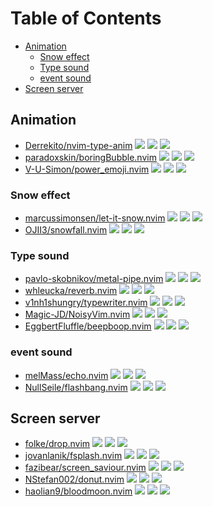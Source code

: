 # Table of Contents

<!-- toc -->

- [Animation](#animation)
  * [Snow effect](#snow-effect)
  * [Type sound](#type-sound)
  * [event sound](#event-sound)
- [Screen server](#screen-server)

<!-- tocstop -->

## Animation

- [Derrekito/nvim-type-anim](https://github.com/Derrekito/nvim-type-anim) ![](https://img.shields.io/github/stars/Derrekito/nvim-type-anim) ![](https://img.shields.io/github/last-commit/Derrekito/nvim-type-anim) ![](https://img.shields.io/github/commit-activity/y/Derrekito/nvim-type-anim)
- [paradoxskin/boringBubble.nvim](https://github.com/paradoxskin/boringBubble.nvim) ![](https://img.shields.io/github/stars/paradoxskin/boringBubble.nvim) ![](https://img.shields.io/github/last-commit/paradoxskin/boringBubble.nvim) ![](https://img.shields.io/github/commit-activity/y/paradoxskin/boringBubble.nvim)
- [V-U-Simon/power_emoji.nvim](https://github.com/V-U-Simon/power_emoji.nvim) ![](https://img.shields.io/github/stars/V-U-Simon/power_emoji.nvim) ![](https://img.shields.io/github/last-commit/V-U-Simon/power_emoji.nvim) ![](https://img.shields.io/github/commit-activity/y/V-U-Simon/power_emoji.nvim)

### Snow effect

- [marcussimonsen/let-it-snow.nvim](https://github.com/marcussimonsen/let-it-snow.nvim) ![](https://img.shields.io/github/stars/marcussimonsen/let-it-snow.nvim) ![](https://img.shields.io/github/last-commit/marcussimonsen/let-it-snow.nvim) ![](https://img.shields.io/github/commit-activity/y/marcussimonsen/let-it-snow.nvim)
- [OJII3/snowfall.nvim](https://github.com/OJII3/snowfall.nvim) ![](https://img.shields.io/github/stars/OJII3/snowfall.nvim) ![](https://img.shields.io/github/last-commit/OJII3/snowfall.nvim) ![](https://img.shields.io/github/commit-activity/y/OJII3/snowfall.nvim)

### Type sound

- [pavlo-skobnikov/metal-pipe.nvim](https://github.com/pavlo-skobnikov/metal-pipe.nvim) ![](https://img.shields.io/github/stars/pavlo-skobnikov/metal-pipe.nvim) ![](https://img.shields.io/github/last-commit/pavlo-skobnikov/metal-pipe.nvim) ![](https://img.shields.io/github/commit-activity/y/pavlo-skobnikov/metal-pipe.nvim)
- [whleucka/reverb.nvim](https://github.com/whleucka/reverb.nvim) ![](https://img.shields.io/github/stars/whleucka/reverb.nvim) ![](https://img.shields.io/github/last-commit/whleucka/reverb.nvim) ![](https://img.shields.io/github/commit-activity/y/whleucka/reverb.nvim)
- [v1nh1shungry/typewriter.nvim](https://github.com/v1nh1shungry/typewriter.nvim) ![](https://img.shields.io/github/stars/v1nh1shungry/typewriter.nvim) ![](https://img.shields.io/github/last-commit/v1nh1shungry/typewriter.nvim) ![](https://img.shields.io/github/commit-activity/y/v1nh1shungry/typewriter.nvim)
- [Magic-JD/NoisyVim.nvim](https://github.com/Magic-JD/NoisyVim.nvim) ![](https://img.shields.io/github/stars/Magic-JD/NoisyVim.nvim) ![](https://img.shields.io/github/last-commit/Magic-JD/NoisyVim.nvim) ![](https://img.shields.io/github/commit-activity/y/Magic-JD/NoisyVim.nvim)
- [EggbertFluffle/beepboop.nvim](https://github.com/EggbertFluffle/beepboop.nvim) ![](https://img.shields.io/github/stars/EggbertFluffle/beepboop.nvim) ![](https://img.shields.io/github/last-commit/EggbertFluffle/beepboop.nvim) ![](https://img.shields.io/github/commit-activity/y/EggbertFluffle/beepboop.nvim)

### event sound

- [melMass/echo.nvim](https://github.com/melMass/echo.nvim) ![](https://img.shields.io/github/stars/melMass/echo.nvim) ![](https://img.shields.io/github/last-commit/melMass/echo.nvim) ![](https://img.shields.io/github/commit-activity/y/melMass/echo.nvim)
- [NullSeile/flashbang.nvim](https://github.com/NullSeile/flashbang.nvim) ![](https://img.shields.io/github/stars/NullSeile/flashbang.nvim) ![](https://img.shields.io/github/last-commit/NullSeile/flashbang.nvim) ![](https://img.shields.io/github/commit-activity/y/NullSeile/flashbang.nvim)

## Screen server

- [folke/drop.nvim](https://github.com/folke/drop.nvim) ![](https://img.shields.io/github/stars/folke/drop.nvim) ![](https://img.shields.io/github/last-commit/folke/drop.nvim) ![](https://img.shields.io/github/commit-activity/y/folke/drop.nvim)
- [jovanlanik/fsplash.nvim](https://github.com/jovanlanik/fsplash.nvim) ![](https://img.shields.io/github/stars/jovanlanik/fsplash.nvim) ![](https://img.shields.io/github/last-commit/jovanlanik/fsplash.nvim) ![](https://img.shields.io/github/commit-activity/y/jovanlanik/fsplash.nvim)
- [fazibear/screen_saviour.nvim](https://github.com/fazibear/screen_saviour.nvim) ![](https://img.shields.io/github/stars/fazibear/screen_saviour.nvim) ![](https://img.shields.io/github/last-commit/fazibear/screen_saviour.nvim) ![](https://img.shields.io/github/commit-activity/y/fazibear/screen_saviour.nvim)
- [NStefan002/donut.nvim](https://github.com/NStefan002/donut.nvim) ![](https://img.shields.io/github/stars/NStefan002/donut.nvim) ![](https://img.shields.io/github/last-commit/NStefan002/donut.nvim) ![](https://img.shields.io/github/commit-activity/y/NStefan002/donut.nvim)
- [haolian9/bloodmoon.nvim](https://github.com/haolian9/bloodmoon.nvim) ![](https://img.shields.io/github/stars/haolian9/bloodmoon.nvim) ![](https://img.shields.io/github/last-commit/haolian9/bloodmoon.nvim) ![](https://img.shields.io/github/commit-activity/y/haolian9/bloodmoon.nvim)
